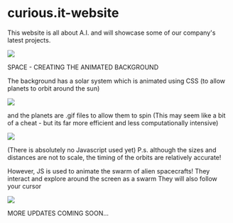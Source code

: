 # curious.it-website
This website is all about A.I. and will showcase some of our company's latest projects.

![](https://raw.githubusercontent.com/mohammedterry/curious.it-website/master/screenshots/solar_system.jpg)

SPACE - CREATING THE ANIMATED BACKGROUND

The background has a solar system which is animated using CSS (to allow planets to orbit around the sun)

![](https://raw.githubusercontent.com/mohammedterry/curious.it-website/master/screenshots/orbits.gif)

and the planets are .gif files to allow them to spin (This may seem like a bit of a cheat - but its far more efficient and less computationally intensive)

![](https://github.com/mohammedterry/curious.it-website/blob/master/mars.gif)

(There is absolutely no Javascript used yet)
P.s. although the sizes and distances are not to scale, the timing of the orbits are relatively accurate!

However, JS is used to animate the swarm of alien spacecrafts!
They interact and explore around the screen as a swarm
They will also follow your cursor

![](https://raw.githubusercontent.com/mohammedterry/curious.it-website/master/screenshots/swarms.gif)

MORE UPDATES COMING SOON...
